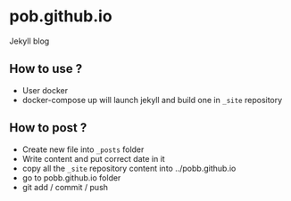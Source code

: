 # pob.github.io
Jekyll blog

## How to use ?
* User docker
* docker-compose up will launch jekyll and build one in `_site` repository

## How to post ?
* Create new file into `_posts` folder 
* Write content and put correct date in it
* copy all the `_site` repository content into ../pobb.github.io
* go to pobb.github.io folder
* git add / commit / push
